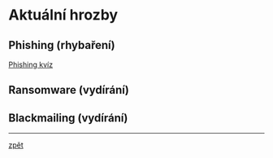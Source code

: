 # Aktuální hrozby

## Phishing (rhybaření)

[Phishing kvíz](https://phishingquiz.withgoogle.com/) 

## Ransomware (vydírání)

## Blackmailing (vydírání)

---
[zpět](../../index.md)
